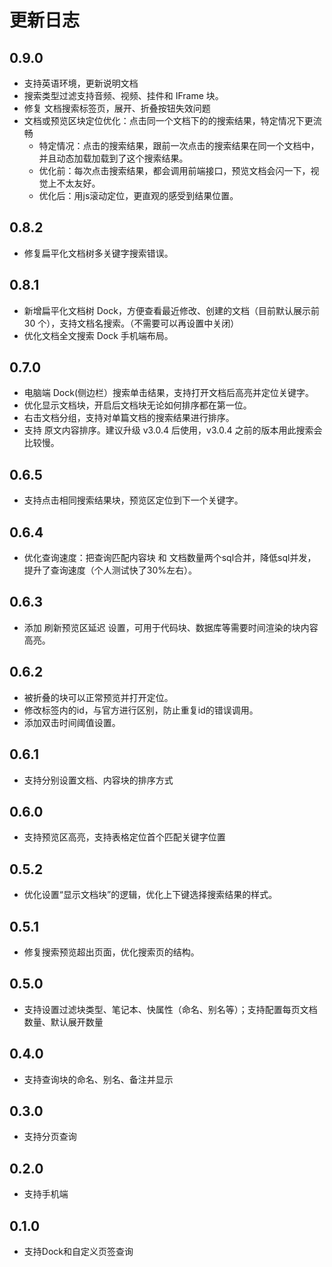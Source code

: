 # 更新日志


## 0.9.0
* 支持英语环境，更新说明文档
* 搜索类型过滤支持音频、视频、挂件和 IFrame 块。
* 修复 文档搜索标签页，展开、折叠按钮失效问题
* 文档或预览区块定位优化：点击同一个文档下的的搜索结果，特定情况下更流畅
  * 特定情况：点击的搜索结果，跟前一次点击的搜索结果在同一个文档中，并且动态加载加载到了这个搜索结果。
  * 优化前：每次点击搜索结果，都会调用前端接口，预览文档会闪一下，视觉上不太友好。
  * 优化后：用js滚动定位，更直观的感受到结果位置。
## 0.8.2
* 修复扁平化文档树多关键字搜索错误。 
## 0.8.1
* 新增扁平化文档树 Dock，方便查看最近修改、创建的文档（目前默认展示前 30 个），支持文档名搜索。（不需要可以再设置中关闭）
* 优化文档全文搜索 Dock 手机端布局。
## 0.7.0
* 电脑端 Dock(侧边栏）搜索单击结果，支持打开文档后高亮并定位关键字。
* 优化显示文档块，开启后文档块无论如何排序都在第一位。
* 右击文档分组，支持对单篇文档的搜索结果进行排序。
* 支持 原文内容排序。建议升级 v3.0.4 后使用，v3.0.4 之前的版本用此搜索会比较慢。
## 0.6.5
* 支持点击相同搜索结果块，预览区定位到下一个关键字。
## 0.6.4
* 优化查询速度：把查询匹配内容块 和 文档数量两个sql合并，降低sql并发，提升了查询速度（个人测试快了30%左右）。
## 0.6.3
* 添加 刷新预览区延迟 设置，可用于代码块、数据库等需要时间渲染的块内容高亮。
## 0.6.2
* 被折叠的块可以正常预览并打开定位。
* 修改标签内的id，与官方进行区别，防止重复id的错误调用。
* 添加双击时间阈值设置。
## 0.6.1
* 支持分别设置文档、内容块的排序方式
## 0.6.0
* 支持预览区高亮，支持表格定位首个匹配关键字位置
## 0.5.2
* 优化设置“显示文档块”的逻辑，优化上下键选择搜索结果的样式。
## 0.5.1
* 修复搜索预览超出页面，优化搜索页的结构。
## 0.5.0
* 支持设置过滤块类型、笔记本、快属性（命名、别名等）；支持配置每页文档数量、默认展开数量
## 0.4.0
* 支持查询块的命名、别名、备注并显示
## 0.3.0
* 支持分页查询
## 0.2.0
* 支持手机端
## 0.1.0
* 支持Dock和自定义页签查询